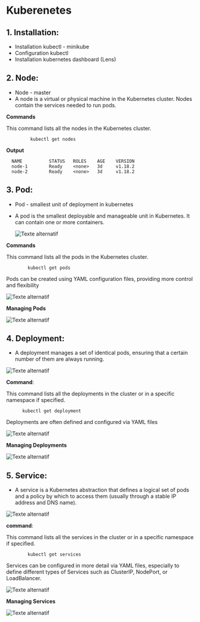 # Kuberenetes

## 1. **Installation**:

- Installation kubectl - minikube
- Configuration kubectl
- Installation kubernetes dashboard (Lens)

## 2. **Node**:

- Node - master
- A node is a virtual or physical machine in the Kubernetes cluster. Nodes contain the services needed to run pods.

**Commands**

This command lists all the nodes in the Kubernetes cluster.

             kubectl get nodes

**Output**

      NAME          STATUS   ROLES    AGE    VERSION
      node-1        Ready    <none>   3d     v1.18.2
      node-2        Ready    <none>   3d     v1.18.2

## 3. **Pod**:

- Pod - smallest unit of deployment in kubernetes
- A pod is the smallest deployable and manageable unit in Kubernetes. It can contain one or more containers.

  ![Texte alternatif](/media/pod.png)

**Commands**

This command lists all the pods in the Kubernetes cluster.

            kubectl get pods

Pods can be created using YAML configuration files, providing more control and flexibility

![Texte alternatif](/media/podyaml.png)

**Managing Pods**

![Texte alternatif](/media/podconf.png)

## 4. **Deployment**:

- A deployment manages a set of identical pods, ensuring that a certain number of them are always running.

![Texte alternatif](/media/dep.png)

**Command**:

This command lists all the deployments in the cluster or in a specific namespace if specified.

          kubectl get deployment

Deployments are often defined and configured via YAML files

![Texte alternatif](/media/depyaml.png)

**Managing Deployments**

![Texte alternatif](/media/depcon.png)

## 5. **Service**:

- A service is a Kubernetes abstraction that defines a logical set of pods and a policy by which to access them (usually through a stable IP address and DNS name).

![Texte alternatif](/media/ser.png)

**command**:

This command lists all the services in the cluster or in a specific namespace if specified.

            kubectl get services

Services can be configured in more detail via YAML files, especially to
define different types of Services such as ClusterIP, NodePort, or LoadBalancer.

![Texte alternatif](/media/seryaml.png)

**Managing Services**

![Texte alternatif](/media/serconf.png)

